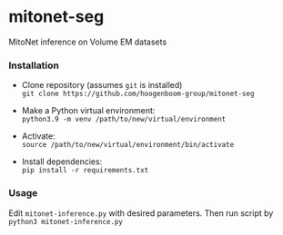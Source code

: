 # mitonet-seg
MitoNet inference on Volume EM datasets

### Installation

- Clone repository (assumes `git` is installed)  
`git clone https://github.com/hoogenboom-group/mitonet-seg`

- Make a Python virtual environment:  
`python3.9 -m venv /path/to/new/virtual/environment`

- Activate:  
`source /path/to/new/virtual/environment/bin/activate`

- Install dependencies:    
`pip install -r requirements.txt`

### Usage
Edit `mitonet-inference.py` with desired parameters. Then run script by  
`python3 mitonet-inference.py`
